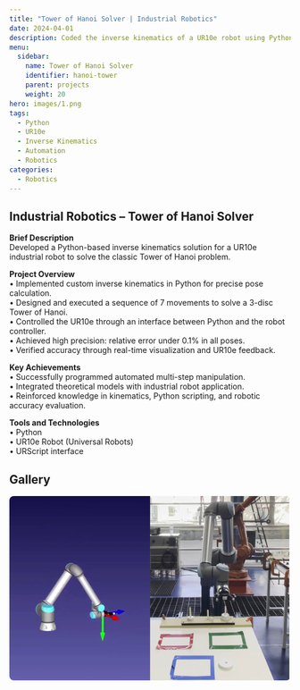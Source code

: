 ```yaml
---
title: "Tower of Hanoi Solver | Industrial Robotics"
date: 2024-04-01
description: Coded the inverse kinematics of a UR10e robot using Python and tested it by solving a Tower of Hanoi with 7 movements where the relative error of the robot pose was under 0.1%.
menu:
  sidebar:
    name: Tower of Hanoi Solver
    identifier: hanoi-tower
    parent: projects
    weight: 20
hero: images/1.png
tags:
  - Python
  - UR10e
  - Inverse Kinematics
  - Automation
  - Robotics
categories:
  - Robotics
---
```


## Industrial Robotics – Tower of Hanoi Solver

**Brief Description**  
Developed a Python-based inverse kinematics solution for a UR10e industrial robot to solve the classic Tower of Hanoi problem.

**Project Overview**  
• Implemented custom inverse kinematics in Python for precise pose calculation.  
• Designed and executed a sequence of 7 movements to solve a 3-disc Tower of Hanoi.  
• Controlled the UR10e through an interface between Python and the robot controller.  
• Achieved high precision: relative error under 0.1% in all poses.  
• Verified accuracy through real-time visualization and UR10e feedback.

**Key Achievements**  
• Successfully programmed automated multi-step manipulation.  
• Integrated theoretical models with industrial robot application.  
• Reinforced knowledge in kinematics, Python scripting, and robotic accuracy evaluation.

**Tools and Technologies**  
• Python  
• UR10e Robot (Universal Robots)  
• URScript interface

## Gallery

<div style="display: grid; grid-template-columns: repeat(auto-fit, minmax(250px, 1fr)); gap: 10px;">
  <img src="images/1.png" alt="ur10" style="width: 100%; border-radius: 8px;">
</div>
